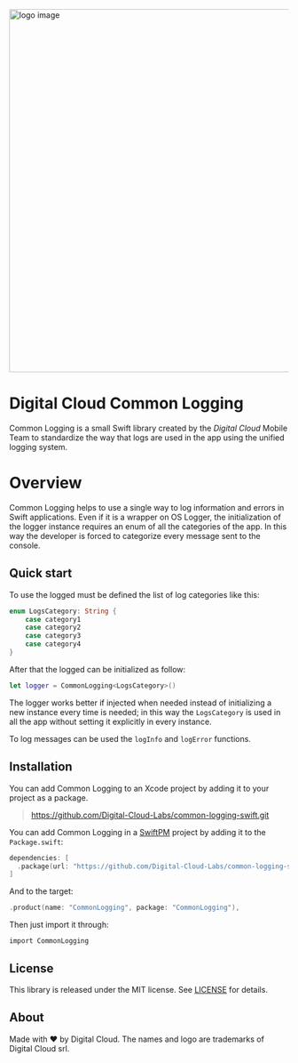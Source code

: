 <img alt="logo image" src="https://s3.eu-west-1.amazonaws.com/it.zero12.common-libraries/digitalcloud-common-logging.jpeg" width="653"/>

# Digital Cloud Common Logging

Common Logging is a small Swift library created by the *Digital Cloud* Mobile Team to
standardize the way that logs are used in the app using the unified logging system.

# Overview

Common Logging helps to use a single way to log information and errors in Swift applications. Even if
it is a wrapper on OS Logger, the initialization of the logger instance requires an enum of all the
 categories of the app. In this way the developer is forced to categorize every message sent to the console.

## Quick start

To use the logged must be defined the list of log categories like this:
``` swift
enum LogsCategory: String {
    case category1
    case category2
    case category3
    case category4
}
```

After that the logged can be initialized as follow:
``` swift
let logger = CommonLogging<LogsCategory>()
```

The logger works better if injected when needed instead of initializing a new instance every
time is needed; in this way the `LogsCategory` is used in all the app without setting it
explicitly in every instance.

To log messages can be used the `logInfo` and `logError` functions.

## Installation

You can add Common Logging to an Xcode project by adding it to your project as a package.

> https://github.com/Digital-Cloud-Labs/common-logging-swift.git

You can add Common Logging in a [SwiftPM](https://swift.org/package-manager/) project by adding
it to the `Package.swift`:

``` swift
dependencies: [
  .package(url: "https://github.com/Digital-Cloud-Labs/common-logging-swift.git", .upToNextMajor(from: "1.0.0"))
]
```

And to the target:
``` swift
.product(name: "CommonLogging", package: "CommonLogging"),
```

Then just import it through:
```
import CommonLogging
```

## License

This library is released under the MIT license. See [LICENSE](LICENSE) for details.

## About

Made with ❤️ by Digital Cloud. 
The names and logo are trademarks of Digital Cloud srl.
